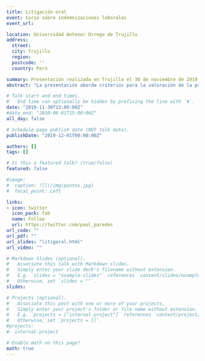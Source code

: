 ```yaml
---
title: Litigación oral
event: Curso sobre indemnizaciones laborales
event_url: 

location: Universidad Antenor Orrego de Trujillo
address:
  street: 
  city: Trujillo
  region: 
  postcode: ''
  country: Perú

summary: Presentación realizada en Trujillo el 30 de noviembre de 2019.
abstract: "La presentación aborda criterios para la valoración de la prueba."

# Talk start and end times.
#   End time can optionally be hidden by prefixing the line with `#`.
date: "2019-11-30T13:00:00Z"
#date_end: "2030-06-01T15:00:00Z"
all_day: false

# Schedule page publish date (NOT talk date).
publishDate: "2019-12-01T00:00:00Z"

authors: []
tags: []

# Is this a featured talk? (true/false)
featured: false

#image:
#  caption: ![](/img/puntos.jpg)
#  focal_point: Left

links:
- icon: twitter
  icon_pack: fab
  name: Follow
  url: https://twitter.com/paul_paredes
url_code: ""
url_pdf: ""
url_slides: "litigoral.html"
url_video: ""

# Markdown Slides (optional).
#   Associate this talk with Markdown slides.
#   Simply enter your slide deck's filename without extension.
#   E.g. `slides = "example-slides"` references `content/slides/example-slides.md`.
#   Otherwise, set `slides = ""`.
slides: 

# Projects (optional).
#   Associate this post with one or more of your projects.
#   Simply enter your project's folder or file name without extension.
#   E.g. `projects = ["internal-project"]` references `content/project/deep-learning/index.md`.
#   Otherwise, set `projects = []`.
#projects:
#- internal-project

# Enable math on this page?
math: true
---
```

